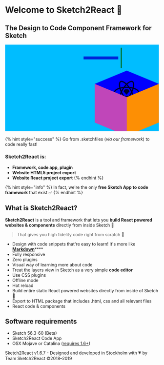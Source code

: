 # Welcome to Sketch2React 🏡

## The Design to Code Component Framework for Sketch

![](.gitbook/assets/1.png)

{% hint style="success" %}
Go from .sketchfiles \(_via our framework_\) to code really fast!

### Sketch2React is:

* **Framework, code app, plugin**
* **Website HTML5 project export**
* **Website React project export** 
{% endhint %}

{% hint style="info" %}
In fact, we're the only **free Sketch App to code framework** that exist ✅
{% endhint %}

## What is Sketch2React?

**Sketch2React** is a tool and framework that lets you **build React powered websites & components** directly from inside Sketch 💎

> That gives you high fidelity code right from scratch 💪

* Design with code snippets that're easy to learn! It's more like [**Markdown**](https://en.wikipedia.org/wiki/Markdown)\*\*\*\*
* Fully responsive
* Zero plugins
* Visual way of learning more about code
* Treat the layers view in Sketch as a very simple **code editor**
* Use CSS plugins
* Offline mode
* Hot reload
* Build entire static React powered websites directly from inside of Sketch 🤯
* Export to HTML package that includes .html, css and all relevant files
* React code & components

## Software requirements

* Sketch 56.3-60 \(Beta\)
* Sketch2React Code App
* OSX Mojave or Catalina \([requires 1.6+](https://gum.co/s2rdlc2)\)

Sketch2React v1.6.7 - Designed and developed in Stockholm with 💗 by Team Sketch2React ©2018–2019

